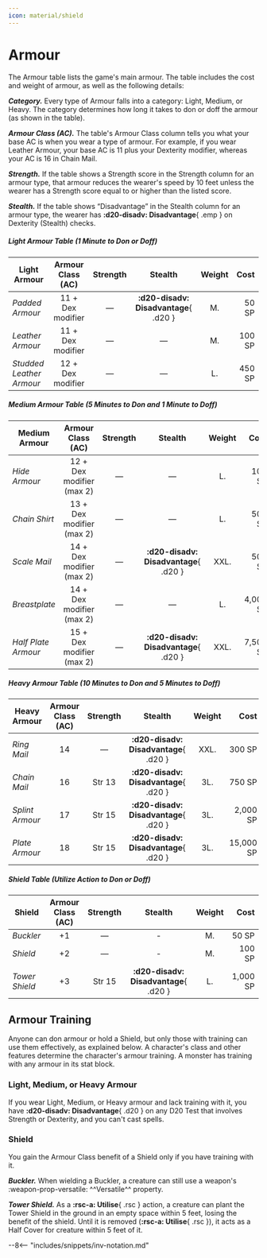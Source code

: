 ```yaml
---
icon: material/shield
---
```


# Armour

The Armour table lists the game's main armour. The table includes the cost and weight of armour, as well as the following details:

***Category.*** Every type of Armour falls into a category: Light, Medium, or Heavy. The category determines how long it takes to don or doff the armour (as shown in the table).

***Armour Class (AC).*** The table's Armour Class column tells you what your base AC is when you wear a type of armour. For example, if you wear Leather Armour, your base AC is 11 plus your Dexterity modifier, whereas your AC is 16 in Chain Mail.

***Strength.*** If the table shows a Strength score in the Strength column for an armour type, that armour reduces the wearer's speed by 10 feet unless the wearer has a Strength score equal to or higher than the listed score.

***Stealth.*** If the table shows “Disadvantage” in the Stealth column for an armour type, the wearer has **:d20-disadv: Disadvantage**{ .emp } on Dexterity (Stealth) checks.

##### Light Armour Table (1 Minute to Don or Doff)

| Light Armour | Armour Class (AC) | Strength | Stealth | Weight | Cost |
|---|:-:|:-:|:-:|:-:|--:|
| *Padded Armour* | 11 + Dex modifier | — | **:d20-disadv: Disadvantage**{ .d20 } | M. | 50 SP |
| *Leather Armour* | 11 + Dex modifier | — | — | M. | 100 SP |
| *Studded Leather Armour* | 12 + Dex modifier | — | — | L. | 450 SP |

##### Medium Armour Table (5 Minutes to Don and 1 Minute to Doff)

| Medium Armour | Armour Class (AC) | Strength | Stealth | Weight | Cost |
|---|:-:|:-:|:-:|:-:|--:|
| *Hide Armour* | 12 + Dex modifier (max 2) | — | — | L. | 100 SP |
| *Chain Shirt* | 13 + Dex modifier (max 2) | — | — | L. | 500 SP |
| *Scale Mail* | 14 + Dex modifier (max 2) | — | **:d20-disadv: Disadvantage**{ .d20 } | XXL. | 500 SP |
| *Breastplate* | 14 + Dex modifier (max 2) | — | — | L. | 4,000 SP |
| *Half Plate Armour* | 15 + Dex modifier (max 2) | — | **:d20-disadv: Disadvantage**{ .d20 } | XXL. | 7,500 SP |

##### Heavy Armour Table (10 Minutes to Don and 5 Minutes to Doff)

| Heavy Armour | Armour Class (AC) | Strength | Stealth | Weight | Cost |
|---|:-:|:-:|:-:|:-:|--:|
| *Ring Mail* | 14 | — | **:d20-disadv: Disadvantage**{ .d20 } | XXL. | 300 SP |
| *Chain Mail* | 16 | Str 13 | **:d20-disadv: Disadvantage**{ .d20 } | 3L. | 750 SP |
| *Splint Armour* | 17 | Str 15 | **:d20-disadv: Disadvantage**{ .d20 } | 3L. | 2,000 SP |
| *Plate Armour* | 18 | Str 15 | **:d20-disadv: Disadvantage**{ .d20 } | 3L. | 15,000 SP |

##### Shield Table (Utilize Action to Don or Doff)

| Shield  | Armour Class (AC) | Strength | Stealth | Weight | Cost |
|---|:-:|:-:|:-:|:-:|--:|
| *Buckler* | +1 | — | - | M. | 50 SP |
| *Shield* | +2 | — | - | M. | 100 SP |
| *Tower Shield* | +3 | Str 15 | **:d20-disadv: Disadvantage**{ .d20 } | L. | 1,000 SP |

## Armour Training

Anyone can don armour or hold a Shield, but only those with training can use them effectively, as explained below. A character's class and other features determine the character's armour training. A monster has training with any armour in its stat block.

### Light, Medium, or Heavy Armour

If you wear Light, Medium, or Heavy armour and lack training with it, you have **:d20-disadv: Disadvantage**{ .d20 } on any D20 Test that involves Strength or Dexterity, and you can't cast spells.

### Shield

You gain the Armour Class benefit of a Shield only if you have training with it.

***Buckler.*** When wielding a Buckler, a creature can still use a weapon's :weapon-prop-versatile: ^^Versatile^^ property.

***Tower Shield.*** As a **:rsc-a: Utilise**{ .rsc } action, a creature can plant the Tower Shield in the ground in an empty space within 5 feet, losing the benefit of the shield. Until it is removed (**:rsc-a: Utilise**{ .rsc }), it acts as a Half Cover for creature within 5 feet of it.

--8<-- "includes/snippets/inv-notation.md"
